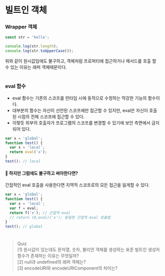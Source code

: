 # 빌트인 객체

### Wrapper 객체

```javascript
const str = 'hello';

console.log(str.length);
console.log(str.toUpperCase());
```

위와 같이 원시값임에도 불구하고, 객체처럼 프로퍼티에 접근하거나 메서드를 호출 할 수 있는 이유는 래퍼 객체때문이다.

#

### eval 함수

- eval 함수는 기존의 스코프를 런타임 시에 동적으로 수정하는 막강한 기능의 함수이다.
- 대부분의 함수는 자신이 선언된 스코프에만 접근할 수 있지만,
  eval은 자신이 호출된 시점의 전체 스코프에 접근할 수 있다.
- 이렇듯 외부의 호출자가 프로그램의 스코프를 변경할 수 있기에 보안 측면에서 금지되어 있다.

```javascript
var x = 'global';
function test() {
  var x = 'local';
  return eval('x');
}
test(); // local
```

#### 🧐 하지만 그럼에도 불구하고 써야한다면?

간접적인 eval 호출을 사용한다면 지역적 스코프로의 모든 접근을 잃게할 수 있다.

```javascript
var x = 'global';
function test() {
  var x = 'local';
  var f = eval;
  return f('x'); // 간접적 eval
  // return (0,eval)('x'); 동일한 간접적 eval 호출법
}
test(); // global
```

#

> Quiz  
> [1] 원시값이 있는데도 문자열, 숫자, 불리언 객체를 생성하는 표준 빌트인 생성자 함수가 존재하는 이유는 무엇일까?  
> [2] null과 undefined의 래퍼 객체는?  
> [3] encodeURI와 encodeURIComponent의 차이는?
